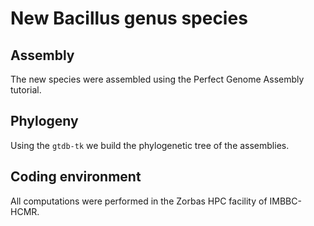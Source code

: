 # New Bacillus genus species

## Assembly
The new species were assembled using the Perfect Genome Assembly tutorial.

## Phylogeny
Using the `gtdb-tk` we build the phylogenetic tree of the assemblies.

## Coding environment

All computations were performed in the Zorbas HPC facility of IMBBC-HCMR.


